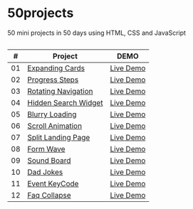 ﻿# 50projects

50 mini projects in 50 days using HTML, CSS and JavaScript

##

| # | Project | DEMO |
| --- | --- | --- |
| 01 | [Expanding Cards](https://github.com/jayredk/50projects/tree/main/01-expanding_cards) | [Live Demo](https://jayredk.github.io/50projects/01-expanding_cards) |
| 02 | [Progress Steps](https://github.com/jayredk/50projects/tree/main/02-progress-steps) | [Live Demo](https://jayredk.github.io/50projects/02-progress-steps) |
| 03 | [Rotating Navigation](https://github.com/jayredk/50projects/tree/main/03-rotating-nav-animation) | [Live Demo](https://jayredk.github.io/50projects/03-rotating-nav-animation) |
| 04 | [Hidden Search Widget](https://github.com/jayredk/50projects/tree/main/04-hidden-search) | [Live Demo](https://jayredk.github.io/50projects/04-hidden-search) |
| 05 | [Blurry Loading](https://github.com/jayredk/50projects/tree/main/05-blurry-loading) | [Live Demo](https://jayredk.github.io/50projects/05-blurry-loading) |
| 06 | [Scroll Animation](https://github.com/jayredk/50projects/tree/main/06-scroll-animation) | [Live Demo](https://jayredk.github.io/50projects/06-scroll-animation) |
| 07 | [Split Landing Page](https://github.com/jayredk/50projects/tree/main/07-split-landing-page) | [Live Demo](https://jayredk.github.io/50projects/07-split-landing-page) |
| 08 | [Form Wave](https://github.com/jayredk/50projects/tree/main/08-form-wave) | [Live Demo](https://jayredk.github.io/50projects/08-form-wave) |
| 09 | [Sound Board](https://github.com/jayredk/50projects/tree/main/09-sounds-board) | [Live Demo](https://jayredk.github.io/50projects/09-sounds-board) |
| 10 | [Dad Jokes](https://github.com/jayredk/50projects/tree/main/10-dad-jokes) | [Live Demo](https://jayredk.github.io/50projects/10-dad-jokes) |
| 11 | [Event KeyCode](https://github.com/jayredk/50projects/tree/main/11-event-keycode) | [Live Demo](https://jayredk.github.io/50projects/11-event-keycode) |
| 12 | [Faq Collapse](https://github.com/jayredk/50projects/tree/main/12-faq-collapse) | [Live Demo](https://jayredk.github.io/50projects/12-faq-collapse) |
